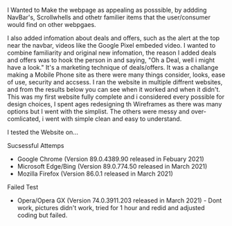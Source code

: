 I Wanted to Make the webpage as appealing as posssible, by addding NavBar's, Scrollwhells and othetr familier items that the user/consumer would find on other webpgaes. 

I also added infomation about deals and offers, such as the alert at the top near the navbar, videos like the Google Pixel embeded video. I wanted to combine familiarity and original new infomation, the reason I added deals and offers was to hook the person in and saying, "Oh a Deal, well i might have a look." It's a marketing technique of deals/offers.
It was a challange making a Mobile Phone site as there were many things consider, looks, ease of use, security and accsess. I ran the website in multiple diffrent  websites, and from the results below you can see when it worked and when it didn't. 
This was my first website fully complete and i considered every possible for design choices, I spent ages redesigning th Wireframes as there was many options but I went with the simplist. The others were messy and over-comlicated, i went with simple clean and easy to understand.

















I tested the Website on...

Sucsessful Attemps

- Google Chrome (Version 89.0.4389.90 released in Febuary 2021)
- Microsoft Edge/Bing (Version 89.0.774.50 released in March 2021)
- Mozilla Firefox (Version 86.0.1 released in March 2021)

Failed Test

- Opera/Opera GX (Version 74.0.3911.203 released in March 2021) - Dont work, pictures didn't work, tried for 1 hour and redid and adjusted coding but failed.
